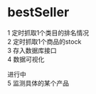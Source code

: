 # bestSeller

1 定时抓取1个类目的排名情况 <br>
2 定时抓取1个商品的stock<br>
3 存入数据库接口<br>
4 数据可视化<br>


进行中<br>
5 监测具体的某个产品
